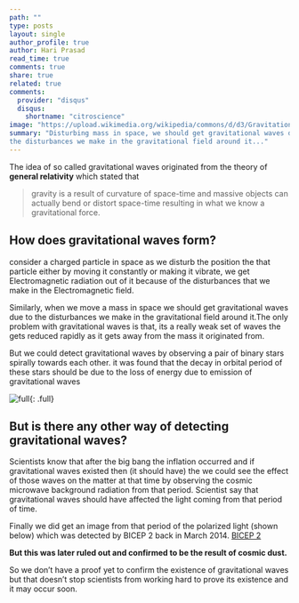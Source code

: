 ```yaml
---
path: ""
type: posts
layout: single
author_profile: true
author: Hari Prasad
read_time: true
comments: true
share: true
related: true
comments:
  provider: "disqus"
  disqus:
    shortname: "citroscience"
image: "https://upload.wikimedia.org/wikipedia/commons/d/d3/Gravitational_Waves_Background.png"
summary: "Disturbing mass in space, we should get gravitational waves due to
the disturbances we make in the gravitational field around it..."
---
```


The idea of so called gravitational waves originated from the theory of
**general relativity** which stated that

>   gravity is a result of curvature of space-time and massive objects can
>   actually bend or distort space-time resulting in what we know a
>   gravitational force.

## How does gravitational waves form?

consider a charged particle in space as we disturb the position the that
particle either by moving it constantly or making it vibrate, we get
Electromagnetic radiation out of it because of the disturbances that we make in
the Electromagnetic field.

Similarly, when we move a mass in space we should get gravitational waves due to
the disturbances we make in the gravitational field around it.The only problem with gravitational waves is that, its a really weak set of waves the gets reduced rapidly as it gets away from the mass it originated from.

But we could detect gravitational waves by observing a pair of binary stars
spirally towards each other. it was found that the decay in orbital period of
these stars should be due to the loss of energy due to emission of gravitational
waves

![full](https://upload.wikimedia.org/wikipedia/commons/thumb/8/83/Main_dwarf_collage_lg_landscape.png/800px-Main_dwarf_collage_lg_landscape.png){: .full}

## But is there any other way of detecting gravitational waves?

Scientists know that after the big bang the inflation occurred and if gravitational
waves existed then (it should have) the we could see the effect of those waves
on the matter at that time by observing the cosmic microwave background
radiation from that period. Scientist say that gravitational waves should have
affected the light coming from that period of time.

Finally we did get an image from that period of the polarized light (shown
below) which was detected by BICEP 2 back in March 2014. <a href="https://en.wikipedia.org/wiki/BICEP_and_Keck_Array" desc="Check out for LIGO which finally detected a gravitational wave source">BICEP 2</a>

**But this was later ruled out and confirmed to be the result of cosmic dust.**

So we don’t have a proof yet to confirm the existence of gravitational waves but
that doesn’t stop scientists from working hard to prove its existence and it may
occur soon.